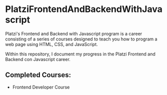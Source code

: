 # PlatziFrontendAndBackendWithJavascript

Platzi's Frontend and Backend with Javascript program is a career consisting of a series of courses designed to teach you how to program a web page using HTML, CSS, and JavaScript.

Within this repository, I document my progress in the Platzi Frontend and Backend con Javascript career.

## Completed Courses:

- Frontend Developer Course